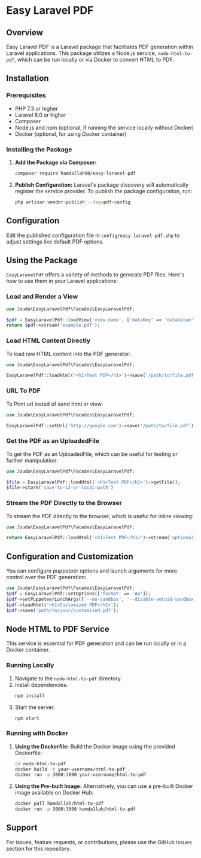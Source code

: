
# Easy Laravel PDF

## Overview

Easy Laravel PDF is a Laravel package that facilitates PDF generation within Laravel applications. This package utilizes a Node.js service, `node-html-to-pdf`, which can be run locally or via Docker to convert HTML to PDF.

## Installation

### Prerequisites

- PHP 7.3 or higher
- Laravel 6.0 or higher
- Composer
- Node.js and npm (optional, if running the service locally without Docker)
- Docker (optional, for using Docker container)

### Installing the Package

1. **Add the Package via Composer:**
   ```bash
   composer require hamdallah90/easy-laravel-pdf
   ```

2. **Publish Configuration:**
   Laravel's package discovery will automatically register the service provider. To publish the package configuration, run:
   ```bash
   php artisan vendor:publish --tag=pdf-config
   ```

## Configuration

Edit the published configuration file in `config/easy-laravel-pdf.php` to adjust settings like default PDF options.

## Using the Package

`EasyLaravelPdf` offers a variety of methods to generate PDF files. Here's how to use them in your Laravel applications:

### Load and Render a View

```php
use Jouda\EasyLaravelPdf\Facades\EasyLaravelPdf;

$pdf = EasyLaravelPdf::loadView('view.name', ['dataKey' => 'dataValue']);
return $pdf->stream('example.pdf');
```

### Load HTML Content Directly
To load raw HTML content into the PDF generator:

```php
use Jouda\EasyLaravelPdf\Facades\EasyLaravelPdf;

EasyLaravelPdf::loadHtml('<h1>Test PDF</h1>')->save('/path/to/file.pdf');
```

### URL To PDF
To Print url insted of send html or view:

```php
use Jouda\EasyLaravelPdf\Facades\EasyLaravelPdf;

EasyLaravelPdf::setUrl('http://google.com')->save('/path/to/file.pdf');
```

### Get the PDF as an UploadedFile
To get the PDF as an UploadedFile, which can be useful for testing or further manipulation:

```php
use Jouda\EasyLaravelPdf\Facades\EasyLaravelPdf;

$file = EasyLaravelPdf::loadHtml('<h1>Test PDF</h1>')->getFile();
$file->store('save-to-s3-or-local-path')
```

### Stream the PDF Directly to the Browser
To stream the PDF directly to the browser, which is useful for inline viewing:

```php
use Jouda\EasyLaravelPdf\Facades\EasyLaravelPdf;

return EasyLaravelPdf::loadHtml('<h1>Test PDF</h1>')->stream('optional-filename.pdf');  // Streams the PDF; if a filename is provided, it will be used
```

## Configuration and Customization
You can configure puppeteer options and launch arguments for more control over the PDF generation:

```php
use Jouda\EasyLaravelPdf\Facades\EasyLaravelPdf;
$pdf = EasyLaravelPdf::setOptions(['format' => 'A4']);
$pdf->setPuppeteerLunchArgs(['--no-sandbox', '--disable-setuid-sandbox']);
$pdf->loadHtml('<h1>Customized PDF</h1>');
$pdf->save('path/to/your/customized.pdf');
```

## Node HTML to PDF Service

This service is essential for PDF generation and can be run locally or in a Docker container.

### Running Locally

1. Navigate to the `node-html-to-pdf` directory.
2. Install dependencies:
   ```bash
   npm install
   ```
3. Start the server:
   ```bash
   npm start
   ```

### Running with Docker

1. **Using the Dockerfile:**
   Build the Docker image using the provided Dockerfile:
   ```bash
   cd node-html-to-pdf
   docker build -t your-username/html-to-pdf .
   docker run -p 3000:3000 your-username/html-to-pdf
   ```

2. **Using the Pre-built Image:**
   Alternatively, you can use a pre-built Docker image available on Docker Hub:
   ```bash
   docker pull hamdallah/html-to-pdf
   docker run -p 3000:3000 hamdallah/html-to-pdf
   ```

## Support

For issues, feature requests, or contributions, please use the GitHub issues section for this repository.
